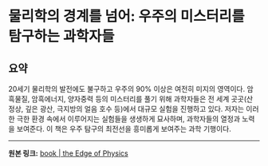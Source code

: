 # 물리학의 경계를 넘어: 우주의 미스터리를 탐구하는 과학자들

## 요약
20세기 물리학의 발전에도 불구하고 우주의 90% 이상은 여전히 미지의 영역이다.  암흑물질, 암흑에너지, 양자중력 등의 미스터리를 풀기 위해 과학자들은 전 세계 곳곳(산 정상, 깊은 광산, 극지방의 얼음 호수 등)에서 대규모 실험을 진행하고 있다.  저자는 이러한 극한 환경 속에서 이루어지는 실험들을 생생하게 묘사하며, 과학자들의 열정과 노력을 보여준다.  이 책은 우주 탐구의 최전선을 흥미롭게 보여주는 과학 기행이다.

---

**원본 링크:** [book | the Edge of Physics](https://www.thekurzweillibrary.com/book-the-edge-of-physics)
